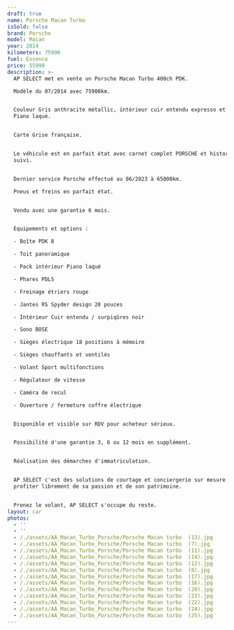 ```yaml
---
draft: true
name: Porsche Macan Turbo
isSold: false
brand: Porsche
model: Macan
year: 2014
kilometers: 75990
fuel: Essence
price: 55990
description: >-
  AP SELECT met en vente un Porsche Macan Turbo 400ch PDK.

  Modèle du 07/2014 avec 75900km.


  Couleur Gris anthracite métallic, intérieur cuir entendu expresso et intérieur
  Piano laqué.


  Carte Grise française.


  Le véhicule est en parfait état avec carnet complet PORSCHE et historique
  suivi.


  Dernier service Porsche effectué au 06/2023 à 65000km.

  Pneus et freins en parfait état.


  Vendu avec une garantie 6 mois.


  Équipements et options :

  - Boîte PDK 8

  - Toit panoramique

  - Pack intérieur Piano laqué

  - Phares PDLS

  - Freinage étriers rouge

  - Jantes RS Spyder design 20 pouces

  - Intérieur Cuir entendu / surpiqûres noir

  - Sono BOSE

  - Sièges électrique 18 positions à mémoire

  - Sièges chauffants et ventilés

  - Volant Sport multifonctions

  - Régulateur de vitesse

  - Caméra de recul

  - Ouverture / fermeture coffre électrique


  Disponible et visible sur RDV pour acheteur sérieux.


  Possibilité d'une garantie 3, 6 ou 12 mois en supplément.


  Réalisation des démarches d'immatriculation.


  AP SELECT c'est des solutions de courtage et conciergerie sur mesure pour
  profiter librement de sa passion et de son patrimoine.


  Prenez le volant, AP SELECT s'occupe du reste.
layout: car
photos:
  - ''
  - ''
  - /./assets/AA_Macan_Turbo_Porsche/Porsche Macan turbo  (13).jpg
  - /./assets/AA_Macan_Turbo_Porsche/Porsche Macan turbo  (7).jpg
  - /./assets/AA_Macan_Turbo_Porsche/Porsche Macan turbo  (11).jpg
  - /./assets/AA_Macan_Turbo_Porsche/Porsche Macan turbo  (14).jpg
  - /./assets/AA_Macan_Turbo_Porsche/Porsche Macan turbo  (12).jpg
  - /./assets/AA_Macan_Turbo_Porsche/Porsche Macan turbo  (8).jpg
  - /./assets/AA_Macan_Turbo_Porsche/Porsche Macan turbo  (17).jpg
  - /./assets/AA_Macan_Turbo_Porsche/Porsche Macan turbo  (16).jpg
  - /./assets/AA_Macan_Turbo_Porsche/Porsche Macan turbo  (20).jpg
  - /./assets/AA_Macan_Turbo_Porsche/Porsche Macan turbo  (23).jpg
  - /./assets/AA_Macan_Turbo_Porsche/Porsche Macan turbo  (22).jpg
  - /./assets/AA_Macan_Turbo_Porsche/Porsche Macan turbo  (24).jpg
  - /./assets/AA_Macan_Turbo_Porsche/Porsche Macan turbo  (25).jpg
---
```





